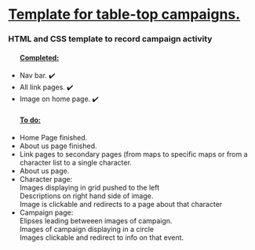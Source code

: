 <h1> <ins> Template for table-top campaigns. </ins></h1>
<h3> HTML and CSS template to record campaign activity</h3>

<ul>  
  <h4> <ins> Completed: </ins> </h4>
  <li> Nav bar. ✔️ </li>
  <li> All link pages. ✔️ </li>
  <li> Image on home page. ✔️ </li>
</ul>

<ul>
<h4> <ins> To do: </ins> </h4>
  <li> Home Page finished.</li>
  <li> About us page finished. </li>
  <li> Link pages to secondary pages (from maps to specific maps or from a character list to a single character. </li>
  <li> About us page.</li>
  <li> Character page:<br> Images displaying in grid pushed to the left <br> Descriptions on right hand side of image. <br> Image is clickable and redirects to a page about that character</li>
  <li> Campaign page: <br> Elipses leading betweeen images of campaign. <br> Images of campaign displaying in a circle <br> Images clickable and redirect to info on that event.</li>
</ul>
